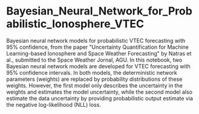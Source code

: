 # Bayesian_Neural_Network_for_Probabilistic_Ionosphere_VTEC
Bayesian neural network models for probabilistic VTEC forecasting with 95% confidence,  from the paper "Uncertainty Quantification for Machine Learning-based Ionosphere and Space Weather Forecasting" by Natras et al., submitted to the Space Weather Jornal, AGU.
In this notebook, two Bayesian neural network models are developed for VTEC forecasting with 95% confidence intervals. In both models, the deterministic network parameters (weights) are replaced by probability distributions of these weights. However, the first model only describes the uncertainty in the weights and estimates the model uncertainty, while the second model also estimate the data uncertainty by providing probabilistic output estimate via the negative log-likelihood (NLL) loss.
